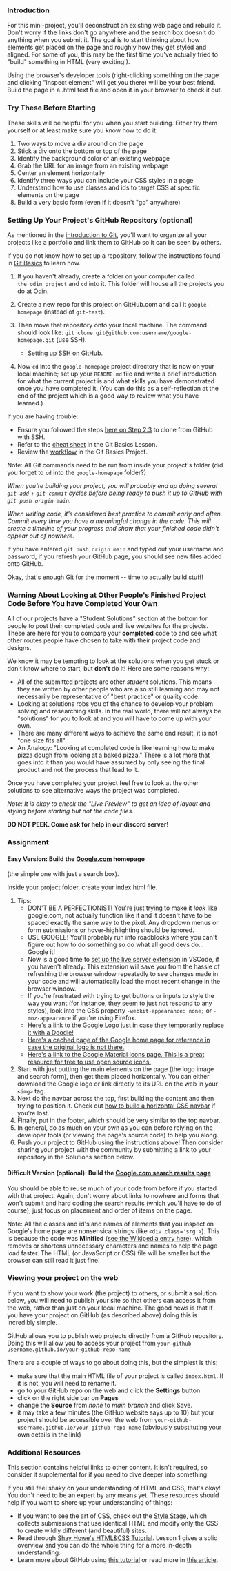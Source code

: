 ### Introduction

For this mini-project, you'll deconstruct an existing web page and rebuild it. Don't worry if the links don't go anywhere and the search box doesn't do anything when you submit it. The goal is to start thinking about how elements get placed on the page and roughly how they get styled and aligned. For some of you, this may be the first time you've actually tried to "build" something in HTML (very exciting!).

Using the browser's developer tools (right-clicking something on the page and clicking "inspect element" will get you there) will be your best friend. Build the page in a .html text file and open it in your browser to check it out.

### Try These Before Starting

These skills will be helpful for you when you start building. Either try them yourself or at least make sure you know how to do it:

1. Two ways to move a div around on the page
1. Stick a div onto the bottom or top of the page
1. Identify the background color of an existing webpage
1. Grab the URL for an image from an existing webpage
1. Center an element horizontally
1. Identify three ways you can include your CSS styles in a page
1. Understand how to use classes and ids to target CSS at specific elements on the page
1. Build a very basic form (even if it doesn't "go" anywhere)

### Setting Up Your Project's GitHub Repository (optional)

As mentioned in the [introduction to Git](/courses/foundations/lessons/introduction-to-git), you'll want to organize all your projects like a portfolio and link them to GitHub so it can be seen by others.

If you do not know how to set up a repository, follow the instructions found in [Git Basics](/courses/foundations/lessons/git-basics) to learn how.

1. If you haven't already, create a folder on your computer called `the_odin_project` and `cd` into it. This folder will house all the projects you do at Odin.
2. Create a new repo for this project on GitHub.com and call it `google-homepage` (instead of `git-test`).
3. Then move that repository onto your local machine. The command should look like: `git clone git@github.com:username/google-homepage.git` (use SSH).

   - [Setting up SSH on GitHub](/courses/foundations/lessons/setting-up-git#step-2-configure-git-and-github).

4. Now `cd` into the `google-homepage` project directory that is now on your local machine; set up your `README.md` file and write a brief introduction for what the current project is and what skills you have demonstrated once you have completed it. (You can do this as a self-reflection at the end of the project which is a good way to review what you have learned.)

If you are having trouble:

- Ensure you followed the steps [here on Step 2.3](/courses/foundations/lessons/setting-up-git#step-2-configure-git-and-github) to clone from GitHub with SSH.
- Refer to the [cheat sheet](/courses/foundations/lessons/git-basics) in the Git Basics Lesson.
- Review the [workflow](/courses/foundations/lessons/practicing-git-basics) in the Git Basics Project.

Note: All Git commands need to be run from inside your project's folder (did you forget to `cd` into the `google-homepage` folder?)

_When you're building your project, you will probably end up doing several `git add` + `git commit` cycles before being ready to push it up to GitHub with `git push origin main`._

_When writing code, it's considered best practice to commit early and often. Commit every time you have a meaningful change in the code. This will create a timeline of your progress and show that your finished code didn't appear out of nowhere._

If you have entered `git push origin main` and typed out your username and password, if you refresh your GitHub page, you should see new files added onto GitHub.

Okay, that's enough Git for the moment -- time to actually build stuff!

### Warning About Looking at Other People's Finished Project Code Before You have Completed Your Own

All of our projects have a "Student Solutions" section at the bottom for people to post their completed code and live websites for the projects. These are here for you to compare your **completed** code to and see what other routes people have chosen to take with their project code and designs. 

We know it may be tempting to look at the solutions when you get stuck or don't know where to start, but **don't** do it! Here are some reasons why:

- All of the submitted projects are other *student* solutions. This means they are written by other people who are also still learning and may not necessarily be representative of "best practice" or quality code.
- Looking at solutions robs you of the chance to develop your problem solving and researching skills. In the real world, there will not always be "solutions" for you to look at and you will have to come up with your own.
- There are many different ways to achieve the same end result, it is not "one size fits all".
- An Analogy: "Looking at completed code is like learning how to make pizza dough from looking at a baked pizza."  There is a lot more that goes into it than you would have assumed by only seeing the final product and not the process that lead to it.

Once you have completed your project feel free to look at the other solutions to see alternative ways the project was completed.

*Note: It is okay to check the "Live Preview" to get an idea of layout and styling before starting but not the code files.*

**DO NOT PEEK. Come ask for help in our discord server!**


### Assignment

#### Easy Version: Build the [Google.com](http://www.google.com) homepage

(the simple one with just a search box).

Inside your project folder, create your index.html file.

1. Tips:
   - DON'T BE A PERFECTIONIST! You're just trying to make it _look_ like google.com, not actually function like it and it doesn't have to be spaced exactly the same way to the pixel. Any dropdown menus or form submissions or hover-highlighting should be ignored.
   - USE GOOGLE! You'll probably run into roadblocks where you can't figure out how to do something so do what all good devs do... Google it!
   - Now is a good time to [set up the live server extension](https://youtu.be/mGORIVStWWc) in VSCode, if you haven't already. This extension will save you from the hassle of refreshing the browser window repeatedly to see changes made in your code and will automatically load the most recent change in the browser window.
   - If you're frustrated with trying to get buttons or inputs to style the way you want (for instance, they seem to just not respond to any styles), look into the CSS property `-webkit-appearance: none;` or `-moz-appearance` if you're using Firefox.
   - [Here's a link to the Google Logo just in case they temporarily replace it with a Doodle!](https://www.google.com/images/branding/googlelogo/1x/googlelogo_color_272x92dp.png)
   - [Here's a cached page of the Google home page for reference in case the original logo is not there.](https://web.archive.org/web/20191130234759/https://www.google.com/)
   - [Here's a link to the Google Material Icons page. This is a great resource for free to use open source icons.](https://fonts.google.com/icons)
2. Start with just putting the main elements on the page (the logo image and search form), then get them placed horizontally. You can either download the Google logo or link directly to its URL on the web in your `<img>` tag.
3. Next do the navbar across the top, first building the content and then trying to position it. Check out [how to build a horizontal CSS navbar](http://www.w3schools.com/css/css_navbar.asp) if you're lost.
4. Finally, put in the footer, which should be very similar to the top navbar.
5. In general, do as much on your own as you can before relying on the developer tools (or viewing the page's source code) to help you along.
6. Push your project to GitHub using the instructions above! Then consider sharing your project with the community by submitting a link to your repository in the Solutions section below.

#### Difficult Version (optional): Build the [Google.com search results page](https://www.google.com/search?q=build+this+webpage)

You should be able to reuse much of your code from before if you started with that project. Again, don't worry about links to nowhere and forms that won't submit and hard coding the search results (which you'll have to do of course), just focus on placement and order of items on the page.

Note: All the classes and id's and names of elements that you inspect on Google's home page are nonsensical strings (like `<div class='srg'>`). This is because the code was **Minified** ([see the Wikipedia entry here](<http://en.wikipedia.org/wiki/Minification_(programming)>)), which removes or shortens unnecessary characters and names to help the page load faster. The HTML (or JavaScript or CSS) file will be smaller but the browser can still read it just fine.

### Viewing your project on the web

If you want to show your work (the project) to others, or submit a solution below, you will need to publish your site so that others can access it from the web, rather than just on your local machine. The good news is that if you have your project on GitHub (as described above) doing this is incredibly simple.

GitHub allows you to publish web projects directly from a GitHub repository. Doing this will allow you to access your project from `your-github-username.github.io/your-github-repo-name`

There are a couple of ways to go about doing this, but the simplest is this:

- make sure that the main HTML file of your project is called `index.html`. If it is not, you will need to rename it.
- go to your GitHub repo on the web and click the **Settings** button
- click on the right side bar on **Pages**
- change the **Source** from _none_ to _main branch_ and click Save.
- it may take a few minutes (the GitHub website says up to 10) but your project should be accessible over the web from `your-github-username.github.io/your-github-repo-name` (obviously substituting your own details in the link)

### Additional Resources

This section contains helpful links to other content. It isn't required, so consider it supplemental for if you need to dive deeper into something.

If you still feel shaky on your understanding of HTML and CSS, that's okay! You don't need to be an expert by any means yet. These resources should help if you want to shore up your understanding of things:

- If you want to see the art of CSS, check out the [Style Stage](https://stylestage.dev/), which collects submissions that use identical HTML and modify only the CSS to create wildly different (and beautiful) sites.
- Read through [Shay Howe's HTML&CSS Tutorial](http://learn.shayhowe.com/html-css/terminology-syntax-intro). Lesson 1 gives a solid overview and you can do the whole thing for a more in-depth understanding.
- Learn more about GitHub using [this tutorial](https://try.github.io) or read more in [this article](http://readwrite.com/2013/09/30/understanding-github-a-journey-for-beginners-part-1).
